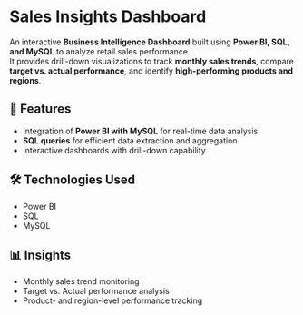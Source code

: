 # Sales Insights Dashboard

An interactive **Business Intelligence Dashboard** built using **Power BI, SQL, and MySQL** to analyze retail sales performance.  
It provides drill-down visualizations to track **monthly sales trends**, compare **target vs. actual performance**, and identify **high-performing products and regions**.  

## 🚀 Features
- Integration of **Power BI with MySQL** for real-time data analysis  
- **SQL queries** for efficient data extraction and aggregation  
- Interactive dashboards with drill-down capability  

## 🛠️ Technologies Used
- Power BI  
- SQL  
- MySQL  

## 📊 Insights
- Monthly sales trend monitoring  
- Target vs. Actual performance analysis  
- Product- and region-level performance tracking  
